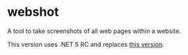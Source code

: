 # webshot
A tool to take screenshots of all web pages within a website. 

This version uses .NET 5 RC and replaces [this version](https://github.com/eg467/webshot-old).



